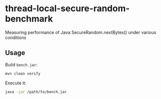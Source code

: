 # thread-local-secure-random-benchmark
Measuring performance of Java SecureRandom.nextBytes() under various conditions

## Usage
Build `bench.jar`:
```bash
mvn clean verify
```
Execute it:
```bash
java -jar /path/to/bench.jar
```
